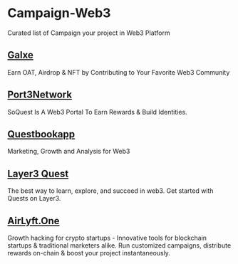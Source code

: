 # Campaign-Web3
Curated list of Campaign your project in Web3 Platform 


## [Galxe](https://galxe.com/campaigns)
Earn OAT, Airdrop & NFT by Contributing to Your Favorite Web3 Community


## [Port3Network](https://soquest.xyz/campaign)
SoQuest Is A Web3 Portal To Earn Rewards & Build Identities.


## [Questbookapp](https://app.questn.com/explore)
Marketing, Growth and Analysis for Web3
 
 
 ## [Layer3 Quest](https://layer3.xyz/quests)
 The best way to learn, explore, and succeed in web3. Get started with Quests on Layer3.
 
 
 ## [AirLyft.One](https://apps.airlyft.one)
Growth hacking for crypto startups - Innovative tools for blockchain startups & traditional marketers alike. Run customized campaigns, distribute rewards on-chain & boost your project instantaneously.
